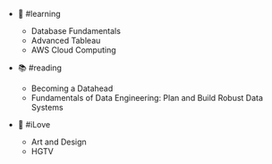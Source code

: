 - 🎒 #learning
  - Database Fundamentals
  - Advanced Tableau
  - AWS Cloud Computing

- 📚 #reading
  - Becoming a Datahead
  - Fundamentals of Data Engineering: Plan and Build Robust Data Systems

- 💖 #iLove
  - Art and Design
  - HGTV
